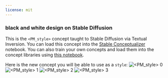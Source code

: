 ```yaml
---
license: mit
---
```

### black and white design on Stable Diffusion
This is the `<PM_style>` concept taught to Stable Diffusion via Textual Inversion. You can load this concept into the [Stable Conceptualizer](https://colab.research.google.com/github/huggingface/notebooks/blob/main/diffusers/stable_conceptualizer_inference.ipynb) notebook. You can also train your own concepts and load them into the concept libraries using [this notebook](https://colab.research.google.com/github/huggingface/notebooks/blob/main/diffusers/sd_textual_inversion_training.ipynb).

Here is the new concept you will be able to use as a `style`:
![<PM_style> 0](https://huggingface.co/sd-concepts-library/black-and-white-design/resolve/main/concept_images/3.jpeg)
![<PM_style> 1](https://huggingface.co/sd-concepts-library/black-and-white-design/resolve/main/concept_images/0.jpeg)
![<PM_style> 2](https://huggingface.co/sd-concepts-library/black-and-white-design/resolve/main/concept_images/1.jpeg)
![<PM_style> 3](https://huggingface.co/sd-concepts-library/black-and-white-design/resolve/main/concept_images/2.jpeg)


